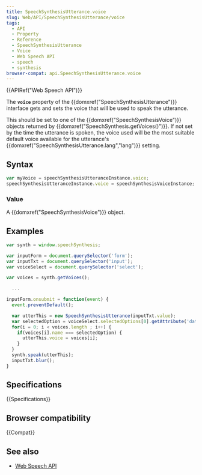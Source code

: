 ```yaml
---
title: SpeechSynthesisUtterance.voice
slug: Web/API/SpeechSynthesisUtterance/voice
tags:
  - API
  - Property
  - Reference
  - SpeechSynthesisUtterance
  - Voice
  - Web Speech API
  - speech
  - synthesis
browser-compat: api.SpeechSynthesisUtterance.voice
---
```

{{APIRef("Web Speech API")}}

The **`voice`** property of the
{{domxref("SpeechSynthesisUtterance")}} interface gets and sets the voice that will be
used to speak the utterance.

This should be set to one of the {{domxref("SpeechSynthesisVoice")}} objects returned
by {{domxref("SpeechSynthesis.getVoices()")}}. If not set by the time the utterance is
spoken, the voice used will be the most suitable default voice available for the
utterance's {{domxref("SpeechSynthesisUtterance.lang","lang")}} setting.

## Syntax

```js
var myVoice = speechSynthesisUtteranceInstance.voice;
speechSynthesisUtteranceInstance.voice = speechSynthesisVoiceInstance;
```

### Value

A {{domxref("SpeechSynthesisVoice")}} object.

## Examples

```js
var synth = window.speechSynthesis;

var inputForm = document.querySelector('form');
var inputTxt = document.querySelector('input');
var voiceSelect = document.querySelector('select');

var voices = synth.getVoices();

  ...

inputForm.onsubmit = function(event) {
  event.preventDefault();

  var utterThis = new SpeechSynthesisUtterance(inputTxt.value);
  var selectedOption = voiceSelect.selectedOptions[0].getAttribute('data-name');
  for(i = 0; i < voices.length ; i++) {
    if(voices[i].name === selectedOption) {
      utterThis.voice = voices[i];
    }
  }
  synth.speak(utterThis);
  inputTxt.blur();
}
```

## Specifications

{{Specifications}}

## Browser compatibility

{{Compat}}

## See also

- [Web Speech API](/en-US/docs/Web/API/Web_Speech_API)
